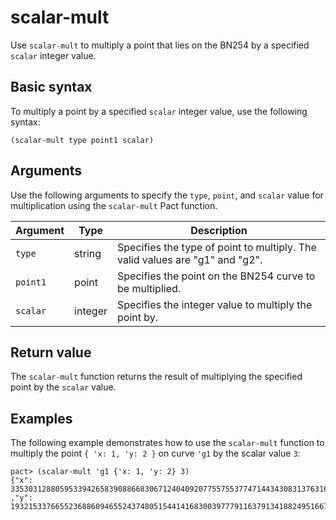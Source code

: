 # scalar-mult

Use `scalar-mult` to multiply a point that lies on the BN254 by a specified `scalar` integer value.

## Basic syntax

To multiply a point by a specified `scalar` integer value, use the following syntax:

```pact
(scalar-mult type point1 scalar)
```

## Arguments

Use the following arguments to specify the `type`, `point`, and `scalar` value for multiplication using the `scalar-mult` Pact function.

| Argument | Type | Description |
| --- | --- | --- |
| `type` | string | Specifies the type of point to multiply. The valid values are  "g1" and "g2". |
| `point1` | point | Specifies the point on the BN254 curve to be multiplied. |
| `scalar` | integer | Specifies the integer value to multiply the point by. |

## Return value

The `scalar-mult` function returns the result of multiplying the specified point by the `scalar` value.

## Examples

The following example demonstrates how to use the `scalar-mult` function to multiply the point `{ 'x: 1, 'y: 2 }` on curve `'g1` by the scalar value `3`:

```pact
pact> (scalar-mult 'g1 {'x: 1, 'y: 2} 3)
{"x": 3353031288059533942658390886683067124040920775575537747144343083137631628272
,"y": 19321533766552368860946552437480515441416830039777911637913418824951667761761}
```
